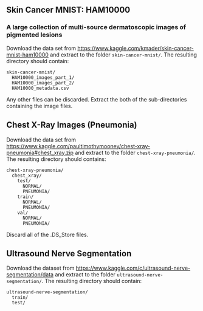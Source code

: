 
## Skin Cancer MNIST: HAM10000
### A large collection of multi-source dermatoscopic images of pigmented lesions
Download the data set from https://www.kaggle.com/kmader/skin-cancer-mnist-ham10000 and extract to the folder ```skin-cancer-mnist/```. The resulting directory should contain:
```
skin-cancer-mnist/
  HAM10000_images_part_1/
  HAM10000_images_part_2/
  HAM10000_metadata.csv
```
Any other files can be discarded. Extract the both of the sub-directories containing the image files.


## Chest X-Ray Images (Pneumonia)
Download the data set from https://www.kaggle.com/paultimothymooney/chest-xray-pneumonia#chest_xray.zip and extract to the folder ```chest-xray-pneumonia/```. The resulting directory should contains:
```
chest-xray-pneumonia/
  chest_xray/
    test/
      NORMAL/
      PNEUMONIA/
    train/
      NORMAL/
      PNEUMONIA/
    val/
      NORMAL/
      PNEUMONIA/
```
Discard all of the .DS_Store files.


## Ultrasound Nerve Segmentation
Download the dataset from https://www.kaggle.com/c/ultrasound-nerve-segmentation/data and extract to the folder ```ultrasound-nerve-segmentation/```. The resulting directory should contain:

```
ultrasound-nerve-segmentation/
  train/
  test/
```
